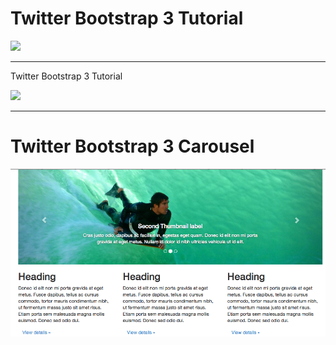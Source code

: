 Twitter Bootstrap 3 Tutorial
================


![](https://raw2.github.com/robmccormack/twitterbootstrap/master/img/cclogo.jpg)

---

Twitter Bootstrap 3 Tutorial


![](https://raw2.github.com/robmccormack/twitterbootstrap/master/img/sceenshotsintel.png)


---

Twitter Bootstrap 3 Carousel
================

![](https://github.com/robmccormack/twitterbootstrap/blob/master/img/carousel.png?raw=true)



